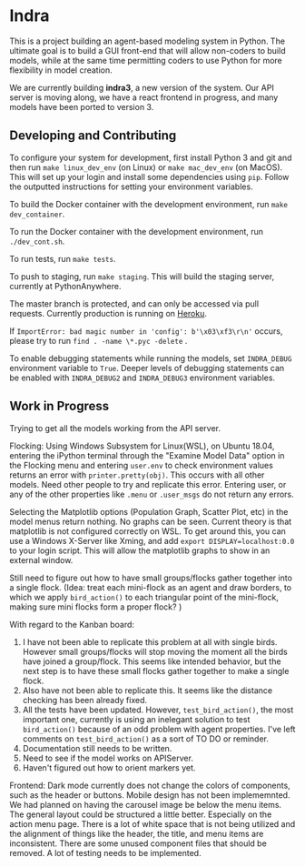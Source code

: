 
Indra
=====
This is a project building an agent-based modeling system in Python. The
ultimate goal is to build a GUI front-end that will allow non-coders to build
models, while at the same time permitting coders to use Python for more
flexibility in model creation.


We are currently building **indra3**, a new version of the system. Our API
server is moving along,  we have a react frontend in progress, and many models
have been ported to version 3.

Developing and Contributing
---------------------------
To configure your system for development, first install Python 3 and git and
then run `make linux_dev_env` (on Linux) or `make mac_dev_env` (on MacOS).
This will set up your login and install some dependencies using `pip`.
Follow the outputted instructions for setting your environment variables.

To build the Docker container with the development environment, run
`make dev_container`.

To run the Docker container with the development environment, run
`./dev_cont.sh`.

To run tests, run `make tests`.

To push to staging, run `make staging`. This will build the staging server,
currently at PythonAnywhere.

The master branch is protected, and can only be accessed via pull requests.
Currently production is running on [Heroku](https://indraabm.herokuapp.com).

If `ImportError: bad magic number in 'config': b'\x03\xf3\r\n'` occurs,
please try to run `find . -name \*.pyc -delete` .

To enable debugging statements while running the models, set `INDRA_DEBUG` 
environment variable to `True`. Deeper levels of debugging statements
can be enabled with `INDRA_DEBUG2` and `INDRA_DEBUG3` environment variables.  

Work in Progress
----------------

Trying to get all the models working from the API server. 

Flocking:
Using Windows Subsystem for Linux(WSL), on Ubuntu 18.04, entering the iPython terminal through the "Examine Model Data" option in the Flocking menu and entering `user.env` to check environment values returns an error with `printer.pretty(obj)`. This occurs with all other models. Need other people to try and replicate this error. Entering user, or any of the other properties like `.menu` or `.user_msgs` do not return any errors.

Selecting the Matplotlib options (Population Graph, Scatter Plot, etc) in the model menus return nothing. No graphs can be seen. Current theory is that matplotlib is not configured correctly on WSL. To get around this, you can use a Windows X-Server like Xming, and add `export DISPLAY=localhost:0.0` to your login script. This will allow the matplotlib graphs to show in an external window. 

Still need to figure out how to have small groups/flocks gather together into a single flock. (Idea: treat each mini-flock as an agent and draw borders, to which we apply `bird_action()` to each triangular point of the mini-flock, making sure mini flocks form a proper flock? )

With regard to the Kanban board: 
1) I have not been able to replicate this problem at all with single birds. However small groups/flocks will stop moving the moment all the birds have joined a group/flock. This seems like intended behavior, but the next step is to have these small flocks gather together to make a single flock. 
2) Also have not been able to replicate this. It seems like the distance checking has been already fixed.
3) All the tests have been updated. However, `test_bird_action()`, the most important one, currently is using an inelegant solution to test `bird_action()` because of an odd problem with agent properties. I've left comments on `test_bird_action()` as a sort of TO DO or reminder.
4) Documentation still needs to be written.
5) Need to see if the model works on APIServer.
6) Haven't figured out how to orient markers yet. 

Frontend:
Dark mode currently does not change the colors of components, such as the header or buttons.
Mobile design has not been implememnted. We had planned on having the carousel image be below the menu items.
The general layout could be structured a little better. Especially on the action menu page. There is a lot of white space that is not being utilized and the alignment of things like the header, the title, and menu items are inconsistent.
There are some unused component files that should be removed.
A lot of testing needs to be implemented.
